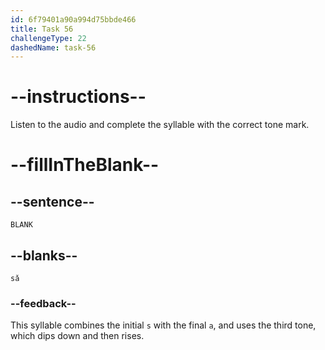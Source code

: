 ```yaml
---
id: 6f79401a90a994d75bbde466
title: Task 56
challengeType: 22
dashedName: task-56
---
```


<!-- (Audio) A: sǎ -->

# --instructions--

Listen to the audio and complete the syllable with the correct tone mark.

# --fillInTheBlank--

## --sentence--

`BLANK`

## --blanks--

`sǎ`

### --feedback--

This syllable combines the initial `s` with the final `a`, and uses the third tone, which dips down and then rises.
